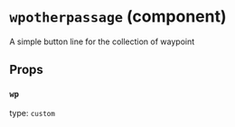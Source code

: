 `wpotherpassage` (component)
============================

A simple button line for the collection of waypoint

Props
-----

### `wp`

type: `custom`

